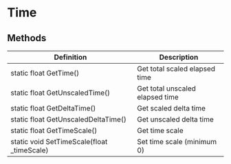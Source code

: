# Time

## Methods
| Definition | Description |
|-|-|
static float GetTime() | Get total scaled elapsed time
static float GetUnscaledTime() | Get total unscaled elapsed time
static float GetDeltaTime() | Get scaled delta time
static float GetUnscaledDeltaTime() | Get unscaled delta time
static float GetTimeScale() | Get time scale
static void SetTimeScale(float _timeScale) | Set time scale (minimum 0)
